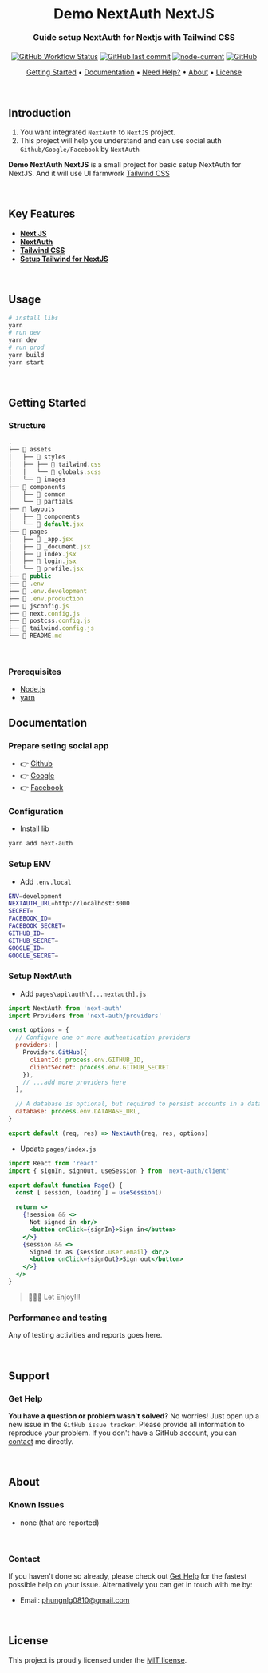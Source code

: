 # <h1 align="center" style="font-weight: bold; margin-top: 20px; margin-bottom: 20px;">Demo NextAuth NextJS</h1>
  
<h3 align="center" style="font-weight: bold; margin-top: 20px; margin-bottom: 20px;">Guide setup NextAuth for Nextjs with Tailwind CSS</h3>
  
<p align="center">
  <a href="https://github.com/phungnlg/demo-next-auth"><img alt="GitHub Workflow Status" src="https://img.shields.io/github/workflow/status/phungnlg/demo-next-auth/build"></a>
  <a href="#last-commit"><img alt="GitHub last commit" src="https://img.shields.io/github/last-commit/phungnlg/demo-next-auth"></a>
  <a href="#node-current"><img alt="node-current" src="https://img.shields.io/node/v/next"></a>
  <a href="#license"><img alt="GitHub" src="https://img.shields.io/github/license/phungnlg/demo-next-auth"></a>
</p>
  
<p align="center">
  <a href="#getting-started">Getting Started</a> •
  <a href="#documentation">Documentation</a> •
  <a href="#support">Need Help?</a> •
  <a href="#about">About</a> •
  <a href="#license">License</a>
</p>
  
<br/>

## Introduction

1. You want integrated `NextAuth` to `NextJS` project.
2. This project will help you understand and can use social auth `Github/Google/Facebook` by `NextAuth`
  
**Demo NextAuth NextJS** is a small project for basic setup NextAuth for NextJS. And it will use UI farmwork [Tailwind CSS](https://tailwindcss.com/)

<br/>
  
## Key Features

- **[Next JS](https://nextjs.org/docs/getting-started)**
- **[NextAuth](https://next-auth.js.org/)**
- **[Tailwind CSS](https://tailwindcss.com/)**
- **[Setup Tailwind for NextJS](https://github.com/phungnlg/demo-nextjs-tailwindcss)**

<br/>
  
## Usage

```sh
# install libs
yarn
# run dev
yarn dev
# run prod
yarn build
yarn start
```

<br/>
  
## Getting Started

### **Structure**

```js
.
├── 📁 assets
│   ├── 📁 styles
│   ├── ├── 📝 tailwind.css
│   │   └── 📝 globals.scss
│   └── 📁 images
├── 📁 components
│   ├── 📁 common
│   └── 📁 partials
├── 📁 layouts
│   ├── 📁 components
│   └── 📝 default.jsx
├── 📁 pages
│   ├── 📝 _app.jsx
│   ├── 📝 _document.jsx
│   ├── 📝 index.jsx
│   ├── 📝 login.jsx
│   └── 📝 profile.jsx
├── 📁 public
├── 📝 .env
├── 📝 .env.development
├── 📝 .env.production
├── 📝 jsconfig.js
├── 📝 next.config.js
├── 📝 postcss.config.js
├── 📝 tailwind.config.js
└── 📝 README.md
```

<br/>

### **Prerequisites**

- [Node.js](https://nodejs.org/en)
- [yarn](https://yarnpkg.com/getting-started/install)

## Documentation

### **Prepare seting social app**

- 👉 [Github](https://docs.github.com/en/free-pro-team@latest/developers/apps/creating-an-oauth-app)
- 👉 [Google](https://console.developers.google.com/apis/credentials)
- 👉 [Facebook](https://developers.facebook.com/docs/facebook-login/web)

### **Configuration**

- Install lib

```bash
yarn add next-auth
```

### **Setup ENV**

- Add `.env.local`

```bash
ENV=development
NEXTAUTH_URL=http://localhost:3000
SECRET=
FACEBOOK_ID=
FACEBOOK_SECRET=
GITHUB_ID=
GITHUB_SECRET=
GOOGLE_ID=
GOOGLE_SECRET=
```

### **Setup NextAuth**

- Add `pages\api\auth\[...nextauth].js`

```js
import NextAuth from 'next-auth'
import Providers from 'next-auth/providers'

const options = {
  // Configure one or more authentication providers
  providers: [
    Providers.GitHub({
      clientId: process.env.GITHUB_ID,
      clientSecret: process.env.GITHUB_SECRET
    }),
    // ...add more providers here
  ],

  // A database is optional, but required to persist accounts in a database
  database: process.env.DATABASE_URL,
}

export default (req, res) => NextAuth(req, res, options)
```

- Update `pages/index.js`

```jsx
import React from 'react'
import { signIn, signOut, useSession } from 'next-auth/client'

export default function Page() {
  const [ session, loading ] = useSession()

  return <>
    {!session && <>
      Not signed in <br/>
      <button onClick={signIn}>Sign in</button>
    </>}
    {session && <>
      Signed in as {session.user.email} <br/>
      <button onClick={signOut}>Sign out</button>
    </>}
  </>
}
```

> 👏👏👏 Let Enjoy!!!

### **Performance and testing**

Any of testing activities and reports goes here.

<br/>

## Support
  
### **Get Help**
  
**You have a question or problem wasn't solved?** No worries! Just open up a new issue in the `GitHub issue tracker`. Please provide all information to reproduce your problem. If you don't have a GitHub account, you can [contact](#contact) me directly.
  
<br/>
  
## About

### **Known Issues**
  
 - none (that are reported)

<br/>
  
### **Contact**
  
If you haven't done so already, please check out [Get Help](#get-help) for the fastest possible help on your issue. Alternatively you can get in touch with me by:

- Email: phungnlg0810@gmail.com
  
<br/>

## License

This project is proudly licensed under the [MIT license][git-license].

<!-- LINKS -->
<!-- in-line references: websites -->
[phungnlg.github.io]:https://phungnlg.github.io
[react-bootstrap]:https://react-bootstrap.github.io/

<!-- in-line references to github -->

[git-profile]:https://github.com/phungnlg
[git-readme]:README.md
[git-license]:LICENSE.md